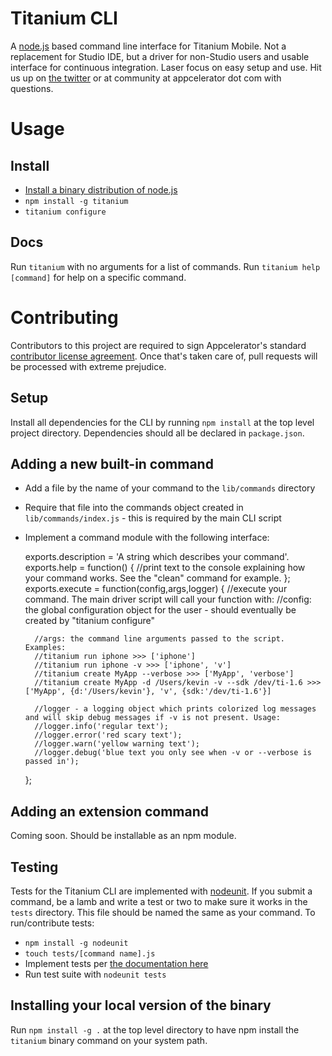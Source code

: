 # Titanium CLI

A [node.js](http://nodejs.org) based command line interface for Titanium Mobile.  Not a replacement for Studio IDE, but a driver for non-Studio users and usable interface for continuous integration.  Laser focus on easy setup and use. Hit us up on [the twitter](http://twitter.com/appcelerator) or at community at appcelerator dot com with questions.

# Usage

## Install

* [Install a binary distribution of node.js](http://nodejs.org/#download)
* `npm install -g titanium`
* `titanium configure`

## Docs

Run `titanium` with no arguments for a list of commands.  Run `titanium help [command]` for help on a specific command.

# Contributing

Contributors to this project are required to sign Appcelerator's standard [contributor license agreement](http://developer.appcelerator.com/cla).  Once that's taken care of, pull requests will be processed with extreme prejudice.

## Setup

Install all dependencies for the CLI by running `npm install` at the top level project directory.  Dependencies should all be declared in `package.json`.

## Adding a new built-in command

* Add a file by the name of your command to the `lib/commands` directory
* Require that file into the commands object created in `lib/commands/index.js` - this is required by the main CLI script
* Implement a command module with the following interface:

	exports.description = 'A string which describes your command'.
	exports.help = function() {
		//print text to the console explaining how your command works.  See the "clean" command for example.
	};
	exports.execute = function(config,args,logger) {
		//execute your command.  The main driver script will call your function with:
		//config: the global configuration object for the user - should eventually be created by "titanium configure"
		
		//args: the command line arguments passed to the script.  Examples:
		//titanium run iphone >>> ['iphone']
		//titanium run iphone -v >>> ['iphone', 'v']
		//titanium create MyApp --verbose >>> ['MyApp', 'verbose']
		//titanium create MyApp -d /Users/kevin -v --sdk /dev/ti-1.6 >>> ['MyApp', {d:'/Users/kevin'}, 'v', {sdk:'/dev/ti-1.6'}]
				
		//logger - a logging object which prints colorized log messages and will skip debug messages if -v is not present. Usage:
		//logger.info('regular text');
		//logger.error('red scary text');
		//logger.warn('yellow warning text');
		//logger.debug('blue text you only see when -v or --verbose is passed in');	
	};
	
## Adding an extension command

Coming soon.  Should be installable as an npm module.

## Testing

Tests for the Titanium CLI are implemented with [nodeunit](https://github.com/caolan/nodeunit).  If you submit a command, be a lamb and write a test or two to make sure it works in the `tests` directory.  This file should be named the same as your command.  To run/contribute tests:

* `npm install -g nodeunit`
* `touch tests/[command name].js`
* Implement tests per [the documentation here](https://github.com/caolan/nodeunit)
* Run test suite with `nodeunit tests`

## Installing your local version of the binary

Run `npm install -g .` at the top level directory to have npm install the `titanium` binary command on your system path.